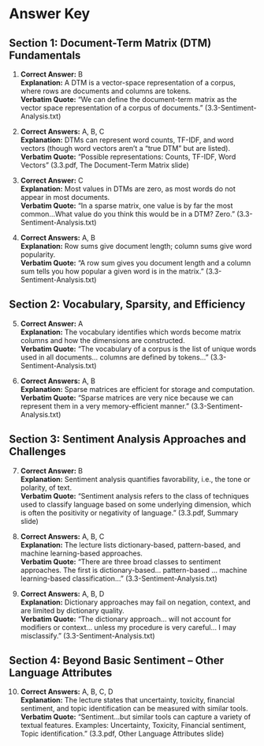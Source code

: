 # Answer Key

## Section 1: Document-Term Matrix (DTM) Fundamentals

1. **Correct Answer:** B  
**Explanation:** A DTM is a vector-space representation of a corpus, where rows are documents and columns are tokens.  
**Verbatim Quote:** “We can define the document-term matrix as the vector space representation of a corpus of documents.” (3.3-Sentiment-Analysis.txt)

2. **Correct Answers:** A, B, C  
**Explanation:** DTMs can represent word counts, TF-IDF, and word vectors (though word vectors aren’t a “true DTM” but are listed).  
**Verbatim Quote:** “Possible representations: Counts, TF-IDF, Word Vectors” (3.3.pdf, The Document-Term Matrix slide)

3. **Correct Answer:** C  
**Explanation:** Most values in DTMs are zero, as most words do not appear in most documents.  
**Verbatim Quote:** “In a sparse matrix, one value is by far the most common...What value do you think this would be in a DTM? Zero.” (3.3-Sentiment-Analysis.txt)

4. **Correct Answers:** A, B  
**Explanation:** Row sums give document length; column sums give word popularity.  
**Verbatim Quote:** “A row sum gives you document length and a column sum tells you how popular a given word is in the matrix.” (3.3-Sentiment-Analysis.txt)

## Section 2: Vocabulary, Sparsity, and Efficiency

5. **Correct Answer:** A  
**Explanation:** The vocabulary identifies which words become matrix columns and how the dimensions are constructed.  
**Verbatim Quote:** “The vocabulary of a corpus is the list of unique words used in all documents… columns are defined by tokens…” (3.3-Sentiment-Analysis.txt)

6. **Correct Answers:** A, B  
**Explanation:** Sparse matrices are efficient for storage and computation.  
**Verbatim Quote:** “Sparse matrices are very nice because we can represent them in a very memory-efficient manner.” (3.3-Sentiment-Analysis.txt)

## Section 3: Sentiment Analysis Approaches and Challenges

7. **Correct Answer:** B  
**Explanation:** Sentiment analysis quantifies favorability, i.e., the tone or polarity, of text.  
**Verbatim Quote:** “Sentiment analysis refers to the class of techniques used to classify language based on some underlying dimension, which is often the positivity or negativity of language.” (3.3.pdf, Summary slide)

8. **Correct Answers:** A, B, C  
**Explanation:** The lecture lists dictionary-based, pattern-based, and machine learning-based approaches.  
**Verbatim Quote:** “There are three broad classes to sentiment approaches. The first is dictionary-based… pattern-based … machine learning-based classification…” (3.3-Sentiment-Analysis.txt)

9. **Correct Answers:** A, B, D  
**Explanation:** Dictionary approaches may fail on negation, context, and are limited by dictionary quality.  
**Verbatim Quote:** “The dictionary approach… will not account for modifiers or context… unless my procedure is very careful… I may misclassify.” (3.3-Sentiment-Analysis.txt)

## Section 4: Beyond Basic Sentiment – Other Language Attributes

10. **Correct Answers:** A, B, C, D  
**Explanation:** The lecture states that uncertainty, toxicity, financial sentiment, and topic identification can be measured with similar tools.  
**Verbatim Quote:** “Sentiment...but similar tools can capture a variety of textual features. Examples: Uncertainty, Toxicity, Financial sentiment, Topic identification.” (3.3.pdf, Other Language Attributes slide)
